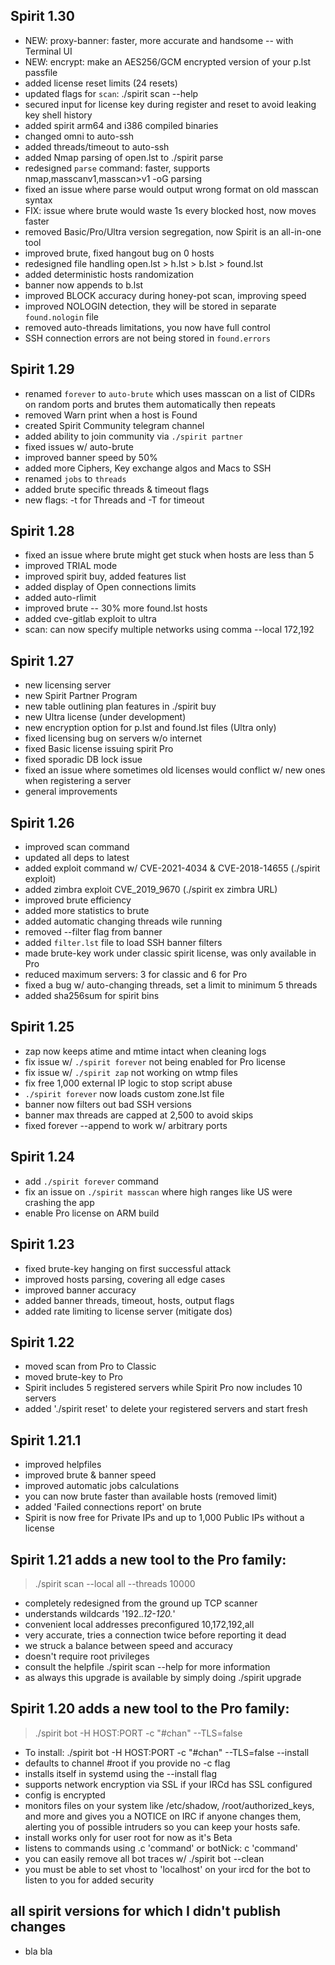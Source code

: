 ## Spirit 1.30
- NEW: proxy-banner: faster, more accurate and handsome -- with Terminal UI
- NEW: encrypt: make an AES256/GCM encrypted version of your p.lst passfile
- added license reset limits (24 resets)
- updated flags for `scan`: ./spirit scan --help
- secured input for license key during register and reset to avoid leaking key shell history
- added spirit arm64 and i386 compiled binaries
- changed omni to auto-ssh
- added threads/timeout to auto-ssh
- added Nmap parsing of open.lst to ./spirit parse
- redesigned `parse` command: faster, supports nmap,masscanv1,masscan>v1 -oG parsing
- fixed an issue where parse would output wrong format on old masscan syntax
- FIX: issue where brute would waste 1s every blocked host, now moves faster
- removed Basic/Pro/Ultra version segregation, now Spirit is an all-in-one tool
- improved brute, fixed hangout bug on 0 hosts
- redesigned file handling open.lst > h.lst > b.lst > found.lst
- added deterministic hosts randomization
- banner now appends to b.lst
- improved BLOCK accuracy during honey-pot scan, improving speed
- improved NOLOGIN detection, they will be stored in separate `found.nologin` file
- removed auto-threads limitations, you now have full control
- SSH connection errors are not being stored in `found.errors`

## Spirit 1.29
- renamed `forever` to `auto-brute` which uses masscan on a list of CIDRs on random ports and brutes them automatically then repeats
- removed Warn print when a host is Found
- created Spirit Community telegram channel
- added ability to join community via `./spirit partner`
- fixed issues w/ auto-brute
- improved banner speed by 50%
- added more Ciphers, Key exchange algos and Macs to SSH
- renamed `jobs` to `threads`
- added brute specific threads & timeout flags
- new flags: -t for Threads and -T for timeout

## Spirit 1.28
- fixed an issue where brute might get stuck when hosts are less than 5
- improved TRIAL mode
- improved spirit buy, added features list
- added display of Open connections limits
- added auto-rlimit
- improved brute -- 30% more found.lst hosts
- added cve-gitlab exploit to ultra
- scan: can now specify multiple networks using comma --local 172,192

## Spirit 1.27
- new licensing server
- new Spirit Partner Program
- new table outlining plan features in ./spirit buy
- new Ultra license (under development)
- new encryption option for p.lst and found.lst files (Ultra only)
- fixed licensing bug on servers w/o internet
- fixed Basic license issuing spirit Pro
- fixed sporadic DB lock issue
- fixed an issue where sometimes old licenses would conflict w/ new ones when registering a server
- general improvements

## Spirit 1.26
- improved scan command
- updated all deps to latest
- added exploit command w/ CVE-2021-4034 & CVE-2018-14655 (./spirit exploit)
- added zimbra exploit CVE_2019_9670 (./spirit ex zimbra URL)
- improved brute efficiency
- added more statistics to brute
- added automatic changing threads wile running
- removed --filter flag from banner
- added `filter.lst` file to load SSH banner filters
- made brute-key work under classic spirit license, was only available in Pro
- reduced maximum servers: 3 for classic and 6 for Pro
- fixed a bug w/ auto-changing threads, set a limit to minimum 5 threads
- added sha256sum for spirit bins

## Spirit 1.25
- zap now keeps atime and mtime intact when cleaning logs
- fix issue w/ `./spirit forever` not being enabled for Pro license
- fix issue w/ `./spirit zap` not working on wtmp files
- fix free 1,000 external IP logic to stop script abuse
- `./spirit forever` now loads custom zone.lst file
- banner now filters out bad SSH versions
- banner max threads are capped at 2,500 to avoid skips
- fixed forever --append to work w/ arbitrary ports

## Spirit 1.24
- add `./spirit forever` command
- fix an issue on `./spirit masscan` where high ranges like US were crashing the app
- enable Pro license on ARM build

## Spirit 1.23
- fixed brute-key hanging on first successful attack
- improved hosts parsing, covering all edge cases
- improved banner accuracy
- added banner threads, timeout, hosts, output flags
- added rate limiting to license server (mitigate dos)

## Spirit 1.22
- moved scan from Pro to Classic
- moved brute-key to Pro
- Spirit includes 5 registered servers while Spirit Pro now includes 10 servers
- added './spirit reset' to delete your registered servers and start fresh

## Spirit 1.21.1
- improved helpfiles
- improved brute & banner speed
- improved automatic jobs calculations
- you can now brute faster than available hosts (removed limit)
- added 'Failed connections report' on brute
- Spirit is now free for Private IPs and up to 1,000 Public IPs without a license

## Spirit 1.21 adds a new tool to the Pro family:
> ./spirit scan --local all --threads 10000
- completely redesigned from the ground up TCP scanner
- understands wildcards '192.*.12-120.*'
- convenient local addresses preconfigured 10,172,192,all
- very accurate, tries a connection twice before reporting it dead
- we struck a balance between speed and accuracy
- doesn't require root privileges
- consult the helpfile ./spirit scan --help for more information
- as always this upgrade is available by simply doing ./spirit upgrade

## Spirit 1.20 adds a new tool to the Pro family:
> ./spirit bot -H HOST:PORT -c "#chan" --TLS=false
- To install: ./spirit bot -H HOST:PORT -c "#chan" --TLS=false --install
- defaults to channel #root if you provide no -c flag
- installs itself in systemd using the --install flag
- supports network encryption via SSL if your IRCd has SSL configured
- config is encrypted
- monitors files on your system like /etc/shadow, /root/authorized_keys, and more and gives you a NOTICE on IRC if anyone changes them, alerting you of possible intruders so you can keep your hosts safe.
- install works only for user root for now as it's Beta
- listens to commands using .c 'command' or botNick: c 'command'
- you can easily remove all bot traces w/ ./spirit bot --clean
- you must be able to set vhost to 'localhost' on your ircd for the bot to listen to you for added security

## all spirit versions for which I didn't publish changes
- bla bla
